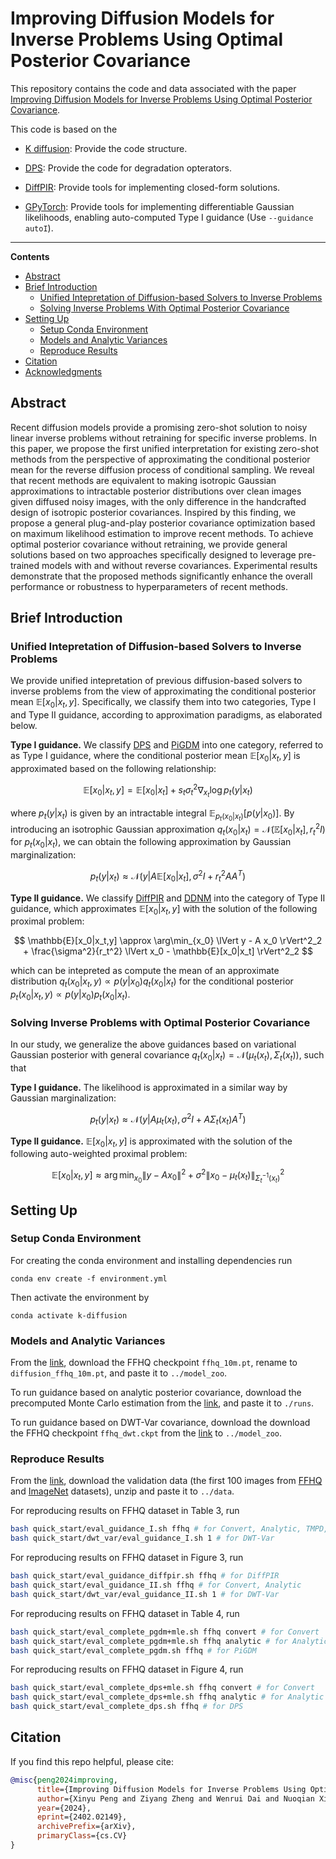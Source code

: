 # Improving Diffusion Models for Inverse Problems Using Optimal Posterior Covariance

This repository contains the code and data associated with the paper [Improving Diffusion Models for Inverse Problems Using Optimal Posterior Covariance](https://arxiv.org/abs/2402.02149).

This code is based on the 

- [K diffusion](https://github.com/crowsonkb/k-diffusion): Provide the code structure.

- [DPS](https://github.com/DPS2022/diffusion-posterior-sampling): Provide the code for degradation opterators.

- [DiffPIR](https://github.com/yuanzhi-zhu/DiffPIR): Provide tools for implementing closed-form solutions.

- [GPyTorch](https://github.com/cornellius-gp/gpytorch): Provide tools for implementing differentiable Gaussian likelihoods, enabling auto-computed Type I guidance (Use `--guidance autoI`).

___________
**Contents**
- [Abstract](#abstract)
- [Brief Introduction](#brief-introduction)
  - [Unified Intepretation of Diffusion-based Solvers to Inverse Problems](#unified-interpretation-of-diffusion-based-solvers-to-inverse-problems)
  - [Solving Inverse Problems With Optimal Posterior Covariance](#solving-inverse-problems-with-optimal-posterior-covariance)
- [Setting Up](#setting-up)
  - [Setup Conda Environment](#setup-conda-environment)
  - [Models and Analytic Variances](#models-and-analytic-variances)
  - [Reproduce Results](#reproduce-results)
- [Citation](#citation)
- [Acknowledgments](#acknowledgments)

## Abstract

Recent diffusion models provide a promising zero-shot solution to noisy linear inverse problems
without retraining for specific inverse problems. In this paper, we propose the first unified interpretation for existing zero-shot methods from the perspective of approximating the conditional posterior mean for the reverse diffusion process of conditional sampling. We reveal that recent methods are equivalent to making isotropic Gaussian approximations to intractable posterior distributions over clean images given diffused noisy images, with the only difference in the handcrafted design of isotropic posterior covariances. Inspired by this finding, we propose a general plug-and-play posterior covariance optimization based on maximum likelihood estimation to improve recent methods. To achieve optimal posterior covariance without retraining, we provide general solutions based on two approaches specifically designed to leverage pre-trained models with and without reverse covariances. Experimental results demonstrate that the proposed methods significantly enhance the overall performance or robustness to hyperparameters of recent methods.


## Brief Introduction

### Unified Intepretation of Diffusion-based Solvers to Inverse Problems
We provide unified intepretation of previous diffusion-based solvers to inverse problems from the view of approximating the conditional posterior mean $\mathbb{E}[x_0|x_t,y]$. Specifically, we classify them into two categories, Type I and Type II guidance, according to approximation paradigms, as elaborated below.

**Type I guidance.** We classify [DPS](https://arxiv.org/pdf/2209.14687.pdf) and [PiGDM](https://openreview.net/forum?id=9_gsMA8MRKQ) into one category, referred to as Type I guidance, where the conditional posterior mean $\mathbb{E}[x_0|x_t, y]$ is approximated based on the following relationship:

$$
\mathbb{E}[x_0|x_t,y] = \mathbb{E}[x_0|x_t] + s_t \sigma_t^2 \nabla_{x_t} \log p_t(y|x_t)
$$

where $p_t(y|x_t)$ is given by an intractable integral $\mathbb{E}_{p_t(x_0|x_t)}[p(y|x_0)]$. By introducing an isotrophic Gaussian approximation $q_t(x_0|x_t)=\mathcal{N}(\mathbb{E}[x_0|x_t], r_t^2 I)$ for $p_t(x_0|x_t)$, we can obtain the following approximation by Gaussian marginalization:

$$
p_t(y|x_t) \approx \mathcal{N}(y|A\mathbb{E}[x_0|x_t], \sigma^2 I + r_t^2 A A^T)
$$

**Type II guidance.** We classify [DiffPIR](https://arxiv.org/pdf/2305.08995.pdf) and [DDNM](https://arxiv.org/pdf/2212.00490.pdf) into the category of Type II guidance, which approximates $\mathbb{E}[x_0|x_t, y]$ with the solution of the following proximal problem:

$$
\mathbb{E}[x_0|x_t,y] \approx \arg\min_{x_0} \lVert y - A x_0 \rVert^2_2  + \frac{\sigma^2}{r_t^2} \lVert x_0 - \mathbb{E}[x_0|x_t] \rVert^2_2
$$

which can be intepreted as compute the mean of an approximate distribution $q_t(x_0|x_t,y) \propto p(y|x_0)q_t(x_0|x_t)$  for the conditional posterior $p_t(x_0|x_t,y)\propto p(y|x_0)p_t(x_0|x_t)$.

### Solving Inverse Problems with Optimal Posterior Covariance

In our study, we generalize the above guidances based on variational Gaussian posterior with general covariance $q_t(x_0|x_t)=\mathcal{N}(\mu_t(x_t), \Sigma_t(x_t))$, such that

**Type I guidance.** The likelihood is approximated in a similar way by Gaussian marginalization:

$$
p_t(y|x_t) \approx \mathcal{N}(y|A\mu_t(x_t), \sigma^2 I + A \Sigma_t(x_t) A^T)
$$

**Type II guidance.** $\mathbb{E}[x_0|x_t,y]$ is approximated with the solution of the following auto-weighted proximal problem:

$$
\mathbb{E}[x_0|x_t,y] \approx  \arg\min_{x_0} \lVert y - A x_0 \rVert^2  + \sigma^2 \lVert x_0 - \mu_t(x_t) \rVert^2_{\Sigma_t^{-1}(x_t)}
$$


## Setting Up
### Setup Conda Environment
For creating the conda environment and installing dependencies run
```
conda env create -f environment.yml
```
Then activate the environment by
```
conda activate k-diffusion
```

### Models and Analytic Variances
From the [link](https://drive.google.com/drive/folders/1jElnRoFv7b31fG0v6pTSQkelbSX3xGZh?usp=sharing), download the FFHQ checkpoint ```ffhq_10m.pt```, rename to ```diffusion_ffhq_10m.pt```, and paste it to ```../model_zoo```.

To run guidance based on analytic posterior covariance, download the precomputed Monte Carlo estimation from the [link](https://drive.google.com/drive/folders/1D93IZU0ViyExWm1k-L6dRehDHs1jAxGx?usp=drive_link), and paste it to ```./runs```.

To run guidance based on DWT-Var covariance, download the download the FFHQ checkpoint ```ffhq_dwt.ckpt``` from the [link](https://drive.google.com/file/d/1ARbLbss9ByMOtF-7cl9_Yd2OupKk-72m/view?usp=drive_link) to ```../model_zoo```.


### Reproduce Results
From the [link](https://drive.google.com/file/d/1I8at4Y1MPrKV8yPHq_6sn6Et7Elyxavx/view?usp=drive_link), download the validation data (the first 100 images from [FFHQ](https://github.com/NVlabs/ffhq-dataset) and [ImageNet](https://image-net.org/) datasets), unzip and paste it to ```../data```.

For reproducing results on FFHQ dataset in Table 3, run
```bash
bash quick_start/eval_guidance_I.sh ffhq # for Convert, Analytic, TMPD, DPS, PiGDM
bash quick_start/dwt_var/eval_guidance_I.sh 1 # for DWT-Var
```

For reproducing results on FFHQ dataset in Figure 3, run
```bash
bash quick_start/eval_guidance_diffpir.sh ffhq # for DiffPIR
bash quick_start/eval_guidance_II.sh ffhq # for Convert, Analytic
bash quick_start/dwt_var/eval_guidance_II.sh 1 # for DWT-Var
```

For reproducing results on FFHQ dataset in Table 4, run
```bash
bash quick_start/eval_complete_pgdm+mle.sh ffhq convert # for Convert
bash quick_start/eval_complete_pgdm+mle.sh ffhq analytic # for Analytic
bash quick_start/eval_complete_pgdm.sh ffhq # for PiGDM
```

For reproducing results on FFHQ dataset in Figure 4, run
```bash
bash quick_start/eval_complete_dps+mle.sh ffhq convert # for Convert
bash quick_start/eval_complete_dps+mle.sh ffhq analytic # for Analytic
bash quick_start/eval_complete_dps.sh ffhq # for DPS
```


## Citation
If you find this repo helpful, please cite:

```bibtex
@misc{peng2024improving,
      title={Improving Diffusion Models for Inverse Problems Using Optimal Posterior Covariance}, 
      author={Xinyu Peng and Ziyang Zheng and Wenrui Dai and Nuoqian Xiao and Chenglin Li and Junni Zou and Hongkai Xiong},
      year={2024},
      eprint={2402.02149},
      archivePrefix={arXiv},
      primaryClass={cs.CV}
}
```



